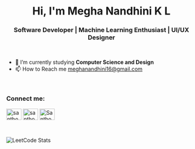 <h1 align="center">Hi, I'm Megha Nandhini K L</h1>
<h3 align="center">Software Developer | Machine Learning Enthusiast | UI/UX Designer </h3>

<br>

- 🌱 I’m currently studying **Computer Science and Design**
- 📫 How to Reach me <a href="mailto:meghanandhini16@gmail.com">meghanandhini16@gmail.com</a>

<br>

<h3 align="left">Connect me:</h3>
<p align="left">
<a href="https://www.linkedin.com/in/santhosh-mani-9b7855248/" target="blank"><img align="center" src="https://raw.githubusercontent.com/rahuldkjain/github-profile-readme-generator/master/src/images/icons/Social/linked-in-alt.svg" alt="santhosh-mani-9b7855248r" height="30" width="40" /></a>
<a href="https://www.hackerrank.com/profile/santhoshm_21csd" target="blank"><img align="center" src="https://raw.githubusercontent.com/rahuldkjain/github-profile-readme-generator/master/src/images/icons/Social/hackerrank.svg" alt="santhoshm_21csd" height="30" width="40" /></a>
<a href="https://leetcode.com/SanthoshM1624/" target="blank"><img align="center" src="https://raw.githubusercontent.com/rahuldkjain/github-profile-readme-generator/master/src/images/icons/Social/leet-code.svg" alt="SanthoshM1624" height="30" width="40" /></a>
</p>

<br>

![LeetCode Stats](https://leetcard.jacoblin.cool/SanthoshM1624?theme=dark&font=Noto%20Sans%20Nabataean&ext=heatmap)
